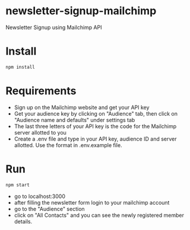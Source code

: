 # newsletter-signup-mailchimp
Newsletter Signup using Mailchimp API

# Install

```sh
npm install
```

# Requirements

- Sign up on the Mailchimp website and get your API key
- Get your audience key by clicking on "Audience" tab, then click on "Audience name and defaults" under settings tab
- The last three letters of your API key is the code for the Mailchimp server allotted to you
- Create a .env file and type in your API key, audience ID and server allotted. Use the format in .env.example file.

# Run

```sh
npm start
```
- go to localhost:3000
- after filling the newsletter form login to your mailchimp account
- go to the "Audience" section
- click on "All Contacts" and you can see the newly registered member details.
